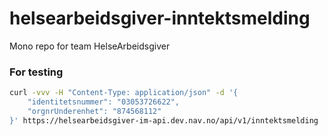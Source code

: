 # helsearbeidsgiver-inntektsmelding

Mono repo for team HelseArbeidsgiver

### For testing

```sh
curl -vvv -H "Content-Type: application/json" -d '{
    "identitetsnummer": "03053726622",
    "orgnrUnderenhet": "874568112"
}' https://helsearbeidsgiver-im-api.dev.nav.no/api/v1/inntektsmelding

